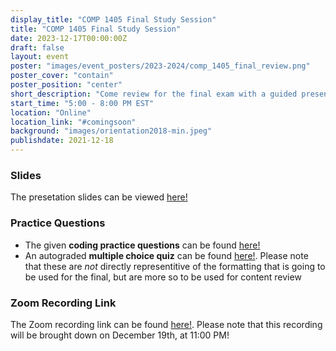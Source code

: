 ```yaml
---
display_title: "COMP 1405 Final Study Session"
title: "COMP 1405 Final Study Session"
date: 2023-12-17T00:00:00Z
draft: false
layout: event
poster: "images/event_posters/2023-2024/comp_1405_final_review.png"
poster_cover: "contain"
poster_position: "center"
short_description: "Come review for the final exam with a guided presentation and practice problems!"
start_time: "5:00 - 8:00 PM EST"
location: "Online"
location_link: "#comingsoon"
background: "images/orientation2018-min.jpeg"
publishdate: 2021-12-18
---
```

### Slides
The presetation slides can be viewed [here!](
https://docs.google.com/presentation/d/1aKZq8KQvuhG5jruL9j5QzFW1_fI85adR2djsz2Sl87s/edit?usp=sharing)

### Practice Questions
- The given **coding practice questions** can be found [here!](https://docs.google.com/document/d/1hFfoEVtHPEcCsmLkWVi3yVW2l6yeTWiJYCWuWqyVZdE/)
- An autograded **multiple choice quiz** can be found [here!](https://forms.gle/4M3ddnEx5xqfVpWMA). Please note that these are *not* directly representitive of the formatting that is going to be used for the final, but are more so to be used for content review

### Zoom Recording Link
The Zoom recording link can be found [here!](https://mediaspace.carleton.ca/media/COMP+1405+Final+Study+Session/1_8d6pt0vk). Please note that this recording will be brought down on December 19th, at 11:00 PM!

